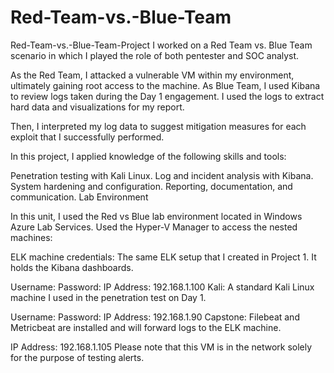 # Red-Team-vs.-Blue-Team

Red-Team-vs.-Blue-Team-Project
I worked on a Red Team vs. Blue Team scenario in which I played the role of both pentester and SOC analyst.

As the Red Team, I attacked a vulnerable VM within my environment, ultimately gaining root access to the machine. As Blue Team, I used Kibana to review logs taken during the Day 1 engagement. I used the logs to extract hard data and visualizations for my report.

Then, I interpreted my log data to suggest mitigation measures for each exploit that I successfully performed.

In this project, I applied knowledge of the following skills and tools:

Penetration testing with Kali Linux.
Log and incident analysis with Kibana.
System hardening and configuration.
Reporting, documentation, and communication.
Lab Environment

In this unit, I used the Red vs Blue lab environment located in Windows Azure Lab Services. Used the Hyper-V Manager to access the nested machines:

ELK machine credentials: The same ELK setup that I created in Project 1. It holds the Kibana dashboards.

Username:
Password:
IP Address: 192.168.1.100
Kali: A standard Kali Linux machine I used in the penetration test on Day 1.

Username:
Password:
IP Address: 192.168.1.90
Capstone: Filebeat and Metricbeat are installed and will forward logs to the ELK machine.

IP Address: 192.168.1.105 Please note that this VM is in the network solely for the purpose of testing alerts.
